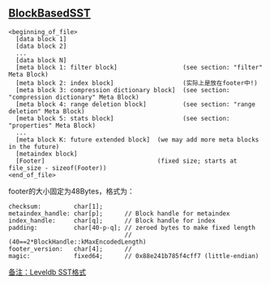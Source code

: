 ## [BlockBasedSST](https://github.com/facebook/rocksdb/wiki/Rocksdb-BlockBasedTable-Format)
```
<beginning_of_file>
  [data block 1]
  [data block 2]
  ...
  [data block N]
  [meta block 1: filter block]                  (see section: "filter" Meta Block)
  [meta block 2: index block]                   (实际上是放在footer中!)
  [meta block 3: compression dictionary block]  (see section: "compression dictionary" Meta Block)
  [meta block 4: range deletion block]          (see section: "range deletion" Meta Block)
  [meta block 5: stats block]                   (see section: "properties" Meta Block)
  ...
  [meta block K: future extended block]  (we may add more meta blocks in the future)
  [metaindex block]
  [Footer]                               (fixed size; starts at file_size - sizeof(Footer))
<end_of_file>
```
footer的大小固定为48Bytes，格式为：
```
checksum:         char[1];
metaindex_handle: char[p];      // Block handle for metaindex
index_handle:     char[q];      // Block handle for index
padding:          char[40-p-q]; // zeroed bytes to make fixed length
                                // (40==2*BlockHandle::kMaxEncodedLength)
footer_version:   char[4];      //
magic:            fixed64;      // 0x88e241b785f4cff7 (little-endian)
```
[备注：Leveldb SST格式](https://github.com/google/leveldb/blob/main/doc/table_format.md)
